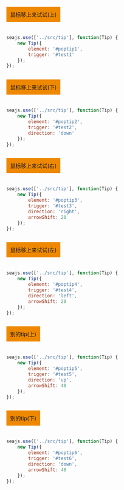 <style>
.poptip {
font:12px/1.5 arial;
}
.cell {
overflow:hidden;
margin-bottom:20px;
}
.cell p {
float:left;
padding:10px;
background-color:#e80;
overflow:hidden;
}
.fn-hide {
display:none;
}
.ui-tiptext-container * {
    font-size:12px;
    margin:0;
    padding:0;
    line-height:1.5;
}
</style>
<link rel="stylesheet" href="http://dev.assets.alipay.net/al/alice.components.ui-poptip-1.0-src.css" type="text/css" media="screen" charset="utf-8">
<link rel="stylesheet" href="http://dev.assets.alipay.net/al/alice.components.ui-tiptext-1.3-SNAPSHOT-src.css" type="text/css" media="screen" charset="utf-8">

<div class="cell">
    <p id="test1">鼠标移上来试试(上)</p>
</div>

<div class="ui-poptip fn-hide" id="poptip1">
    <div class="ui-poptip-shadow">
    <div class="ui-poptip-container">
        <div class="ui-poptip-arrow ui-poptip-arrow-7">
            <em>◆</em>
            <span>◆</span>
        </div>                  
        <div class="ui-poptip-content">
            <div>我是上方的tip</div>
            <div>我是上方的tip</div>            
        </div>
    </div>
    </div>
</div>

```javascript
seajs.use(['../src/tip'], function(Tip) {
    new Tip({
        element: '#poptip1',    
        trigger: '#test1'
    });
});
```

<div class="cell">
    <p id="test2">鼠标移上来试试(下)</p>
</div>

<div class="ui-poptip fn-hide" id="poptip2">
    <div class="ui-poptip-shadow">
    <div class="ui-poptip-container">
        <div class="ui-poptip-arrow ui-poptip-arrow-11">
            <em>◆</em>
            <span>◆</span>
        </div>                  
        <div class="ui-poptip-content">
            <div>我是下方的tip</div>
            <div>我是下方的tip</div>       
        </div>
    </div>
    </div>
</div>

```javascript
seajs.use(['../src/tip'], function(Tip) {
    new Tip({
        element: '#poptip2',
        trigger: '#test2',
        direction: 'down'
    });
});
```

<div class="cell">
    <p id="test3">鼠标移上来试试(右)</p>
</div>

<div class="ui-poptip fn-hide" id="poptip3">
    <div class="ui-poptip-shadow">
    <div class="ui-poptip-container">
        <div class="ui-poptip-arrow ui-poptip-arrow-10">
            <em>◆</em>
            <span>◆</span>
        </div>                  
        <div class="ui-poptip-content">
            <div>我是右方的tip</div>
            <div>我是右方的tip</div>
        </div>
    </div>
    </div>
</div>

```javascript
seajs.use(['../src/tip'], function(Tip) {
    new Tip({
        element: '#poptip3',
        trigger: '#test3',
        direction: 'right',
        arrowShift: 20
    });
});
```

<div class="cell">
    <p id="test4">鼠标移上来试试(左)</p>
</div>

<div class="ui-poptip fn-hide" id="poptip4">
    <div class="ui-poptip-shadow">
    <div class="ui-poptip-container">
        <div class="ui-poptip-arrow ui-poptip-arrow-2">
            <em>◆</em>
            <span>◆</span>
        </div>
        <div class="ui-poptip-content">
            <div>我是左方的tip</div>
            <div>我是左方的tip</div>
        </div>
    </div>
    </div>
</div>

```javascript
seajs.use(['../src/tip'], function(Tip) {
    new Tip({
        element: '#poptip4',
        trigger: '#test4',
        direction: 'left',
        arrowShift: 20
    });
});
```

<div class="cell">
    <p id="test5">别的tip(上)</p>
</div>

<div id="poptip5" class="ui-tiptext-container ui-tiptext-container-message fn-hide">
    <div class="ui-tiptext-arrow ui-tiptext-arrowdown">
        <em>◆</em>
        <span>◆</span>
    </div>
    <p class="ui-tiptext ui-tiptext-message"><span class="ui-tiptext-icon"></span>此服务支付宝不收取任何费用。</p>
</div>

```javascript
seajs.use(['../src/tip'], function(Tip) {
    new Tip({
        element: '#poptip5',
        trigger: '#test5',
        direction: 'up',
        arrowShift: 40
    });
});
```

<div class="cell">
    <p id="test6">别的tip(下)</p>
</div>

<div id="poptip6" class="ui-tiptext-container ui-tiptext-container-warning fn-hide">
    <div class="ui-tiptext-arrow ui-tiptext-arrowup">
        <em>◆</em>
        <span>◆</span>
    </div>
    <p class="ui-tiptext ui-tiptext-warning"><span class="ui-tiptext-icon"></span>此服务支付宝不收取任何费用。</p>
</div>

```javascript
seajs.use(['../src/tip'], function(Tip) {
    new Tip({
        element: '#poptip6',
        trigger: '#test6',
        direction: 'down',
        arrowShift: 40
    });
});
```

